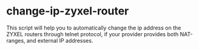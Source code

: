 # change-ip-zyxel-router
This script will help you to automatically change the ip address on the ZYXEL routers through telnet protocol, if your provider provides both NAT-ranges, and external IP addresses.

